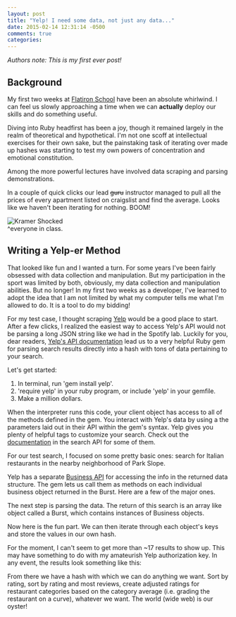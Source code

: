 ```yaml
---
layout: post
title: "Yelp! I need some data, not just any data..."
date: 2015-02-14 12:31:14 -0500
comments: true
categories: 
---
```

*Authors note: This is my first ever post!*

## Background

My first two weeks at [Flatiron School](http://www.flatironschool.com) have been an absolute whirlwind. I can feel us slowly approaching a time when we can **actually** deploy our skills and do something useful. 

Diving into Ruby headfirst has been a joy, though it remained largely in the realm of theoretical and hypothetical. I'm not one scoff at intellectual exercises for their own sake, but the painstaking task of iterating over made up hashes was starting to test my own powers of concentration and emotional constitution. 

Among the more powerful lectures have involved data scraping and parsing demonstrations. 

In a couple of quick clicks our lead <s>guru</s> instructor managed to pull all the prices of every apartment listed on craigslist and find the average. Looks like we haven't been iterating for nothing. BOOM!

![Kramer Shocked](http://media.giphy.com/media/QMcamps7Gzj2g/giphy.gif)
<br>^everyone in class.

## Writing a Yelp-er Method
That looked like fun and I wanted a turn. For some years I've been fairly obsessed with data collection and manipulation. But my participation in the sport was limited by both, obviously, my data collection and manipulation abilities. But no longer! In my first two weeks as a developer, I've learned to adopt the idea that I am not limited by what my computer tells me what I'm allowed to do. It is a tool to do my bidding!

For my test case, I thought scraping [Yelp](http://www.yelp.com) would be a good place to start. After a few clicks, I realized the easiest way to access Yelp's API would not be parsing a long JSON string like we had in the Spotify lab. Luckily for you, dear readers, [Yelp's API documentation](http://www.yelp.com/developers/documentation/v2/overview) lead us to a very helpful Ruby gem for parsing search results directly into a hash with tons of data pertaining to your search.

Let's get started:<br>
1. In terminal, run 'gem install yelp'.<br>
2. 'require yelp' in your ruby program, or include 'yelp' in your gemfile.<br>
3. Make a million dollars. 

<script src="https://gist.github.com/jeremysklarsky/78907211a01bc56a401c.js"></script>

When the interpreter runs this code, your client object has access to all of the methods defined in the gem. You interact with Yelp's data by using a the parameters laid out in their API within the gem's syntax. Yelp gives you plenty of helpful tags to customize your search. Check out the [documentation](http://www.yelp.com/developers/documentation/v2/search_api) in the search API for some of them. 

<script src="https://gist.github.com/jeremysklarsky/9340471c75cbbbe9bb76.js"></script>
For our test search, I focused on some pretty basic ones: search for Italian restaurants in the nearby neighborhood of Park Slope.

Yelp has a separate [Business API](http://www.yelp.com/developers/documentation/v2/business) for accessing the info in the returned data structure. The gem lets us call them as methods on each individual business object returned in the Burst. Here are a few of the major ones.

<!---Business API methods-->
<script src="https://gist.github.com/jeremysklarsky/ba3ab4c713358d87ba3c.js"></script> 

The next step is parsing the data. The return of this search is an array like object called a Burst, which contains instances of Business objects.

<script src="https://gist.github.com/jeremysklarsky/48400e94b8ca8c4efb84.js"></script> 

Now here is the fun part. We can then iterate through each object's keys and store the values in our own hash. 

<script src="https://gist.github.com/jeremysklarsky/bd3abab294de820e55dd.js"></script>

For the moment, I can't seem to get more than ~17 results to show up. This may have something to do with my amateurish Yelp authorization key. In any event, 
the results look something like this:
<script src="https://gist.github.com/jeremysklarsky/f4958d77abfffd8e2f85.js"></script>

From there we have a hash with which we can do anything we want. Sort by rating, sort by rating and most reviews, create adjusted ratings for restaurant categories based on the category average (i.e. grading the restaurant on a curve), whatever we want. The world (wide web) is our oyster!

